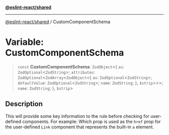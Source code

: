 [**@eslint-react/shared**](../README.md)

***

[@eslint-react/shared](../README.md) / CustomComponentSchema

# Variable: CustomComponentSchema

> `const` **CustomComponentSchema**: `ZodObject`\<\{ `as`: `ZodOptional`\<`ZodString`\>; `attributes`: `ZodOptional`\<`ZodArray`\<`ZodObject`\<\{ `as`: `ZodOptional`\<`ZodString`\>; `defaultValue`: `ZodOptional`\<`ZodString`\>; `name`: `ZodString`; \}, `$strip`\>\>\>; `name`: `ZodString`; \}, `$strip`\>

## Description

This will provide some key information to the rule before checking for user-defined components.
For example:
Which prop is used as the `href` prop for the user-defined `Link` component that represents the built-in `a` element.
